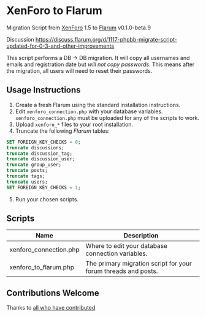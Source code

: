 # XenForo to Flarum

Migration Script from [XenForo](https://xenforo.com/) 1.5 to [Flarum](https://flarum.org/) v0.1.0-beta.9

Discussion https://discuss.flarum.org/d/1117-phpbb-migrate-script-updated-for-0-3-and-other-improvements

This script performs a DB -> DB migration. It will copy all usernames and emails and registration date but *will not copy passwords*. This means after the migration, all users will need to reset their passwords.

## Usage Instructions

1. Create a fresh Flarum using the standard installation instructions.
2. Edit `xenforo_connection.php` with your database variables. `xenforo_connection.php` must be uploaded for any of the scripts to work.
3. Upload `xenforo_*` files to your root installation.
4. Truncate the following *Flarum* tables:
  ```sql
  SET FOREIGN_KEY_CHECKS = 0;
  truncate discussions;
  truncate discussion_tag;
  truncate discussion_user;
  truncate group_user;
  truncate posts;
  truncate tags;
  truncate users;
  SET FOREIGN_KEY_CHECKS = 1;
  ```
5. Run your chosen scripts.

## Scripts

| Name | Description |
| ------------------------ | --------------------------------------------------------------------------------------------- |
| xenforo_connection.php   | Where to edit your database connection variables.                                             |
| xenforo_to_flarum.php    | The primary migration script for your forum threads and posts.                                |

## Contributions Welcome

Thanks to [all who have contributed](https://github.com/shriker/xenforo-to-flarum/graphs/contributors)
